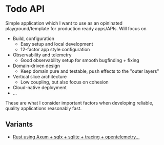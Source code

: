 # Todo API

Simple application which I want to use as an opininated playground/template
for production ready apps/APIs. Will focus on

* Build, configuration
  * Easy setup and local development
  * 12-factor app style configuration
* Observability and telemetry
  * Good observability setup for smooth bugfinding + fixing
* Domain-driven design
  * Keep domain pure and testable, push effects to the "outer layers"
* Vertical slice architecture
  * Low coupling, but also focus on cohesion
* Cloud-native deployment
* ...

These are what I consider important factors when developing reliable, quality applications reasonably fast.

## Variants

* [Rust using Axum + sqlx + sqlite + tracing + opentelemetry...](/todo-api/rust)
